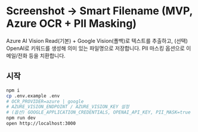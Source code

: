 
# Screenshot → Smart Filename (MVP, Azure OCR + PII Masking)

Azure AI Vision Read(기본) + Google Vision(폴백)로 텍스트를 추출하고,
(선택) OpenAI로 키워드를 생성해 의미 있는 파일명으로 저장합니다.
PII 마스킹 옵션으로 이메일/전화 등을 치환합니다.

## 시작
```bash
npm i
cp .env.example .env
# OCR_PROVIDER=azure | google
# AZURE_VISION_ENDPOINT / AZURE_VISION_KEY 설정
# (옵션) GOOGLE_APPLICATION_CREDENTIALS, OPENAI_API_KEY, PII_MASK=true
npm run dev
open http://localhost:3000
```
